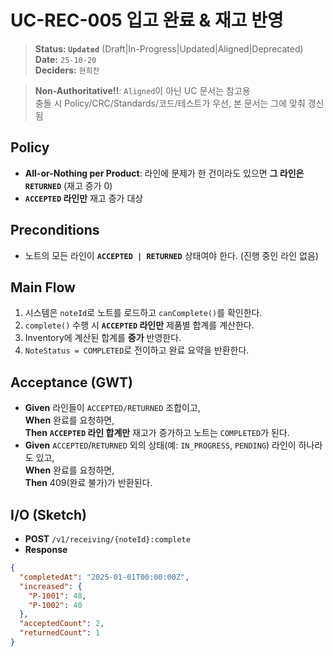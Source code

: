 # UC-REC-005 입고 완료 & 재고 반영

> **Status: `Updated`**   (Draft|In-Progress|Updated|Aligned|Deprecated)  
> **Date:** `25-10-20`  
> **Deciders:** `현희찬`

> **Non-Authoritative!!**: `Aligned`이 아닌 UC 문서는 참고용  
> 충돌 시 Policy/CRC/Standards/코드/테스트가 우선, 본 문서는 그에 맞춰 갱신됨

## Policy

- **All-or-Nothing per Product**: 라인에 문제가 한 건이라도 있으면 **그 라인은 `RETURNED`** (재고 증가 0)
- **`ACCEPTED` 라인만** 재고 증가 대상

## Preconditions

- 노트의 모든 라인이 **`ACCEPTED | RETURNED`** 상태여야 한다. (진행 중인 라인 없음)

## Main Flow

1) 시스템은 `noteId`로 노트를 로드하고 `canComplete()`를 확인한다.
2) `complete()` 수행 시 **`ACCEPTED` 라인만** 제품별 합계를 계산한다.
3) Inventory에 계산된 합계를 **증가** 반영한다.
4) `NoteStatus = COMPLETED`로 전이하고 완료 요약을 반환한다.

## Acceptance (GWT)

- **Given** 라인들이 `ACCEPTED/RETURNED` 조합이고,  
  **When** 완료를 요청하면,  
  **Then** **`ACCEPTED` 라인 합계만** 재고가 증가하고 노트는 `COMPLETED`가 된다.
- **Given** `ACCEPTED`/`RETURNED` 외의 상태(예: `IN_PROGRESS`, `PENDING`) 라인이 하나라도 있고,  
  **When** 완료를 요청하면,  
  **Then** 409(완료 불가)가 반환된다.

## I/O (Sketch)

- **POST** `/v1/receiving/{noteId}:complete`
- **Response**

```json
{
  "completedAt": "2025-01-01T00:00:00Z",
  "increased": {
    "P-1001": 48,
    "P-1002": 40
  },
  "acceptedCount": 2,
  "returnedCount": 1
}
```
